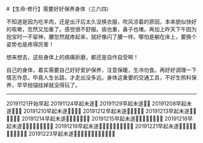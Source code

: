 #【生命⋅修行】需要好好保养身体（三六四）

不知道是因为吃羊肉，还是出汗后太久没换衣服，吹风凉着的原因，本来貌似快好的咳嗽，忽然又加重了。感觉很不舒服。痰也重，鼻子也堵。再加上昨天下午因为抱宝时一不留神，腰忽然就疼起来，就好像闪了腰一样。哪怕是躺在床上，要换个姿势也是疼得厉害！

想来想去，这些身体上的病痛折磨，都还是自作自受啊！

自己的身体，着实需要自己好好爱护保养，注意保暖，生冷勿食。再好好调理一下情志作息。毕竟人生长路，才走出没多远。身体这重要的交通工具，不好生照料保养，早早抛锚挂掉就没得玩了。

----

20191121开始早起
20191124早起未遂💪
20191129早起未遂💪💪
20191208早起未遂💪💪💪
20191210早起未遂💪💪💪💪
20191212早起未遂💪💪💪💪💪
20191213早起未遂💪💪💪💪💪💪
20191214早起未遂💪💪💪💪💪💪💪
20191215早起未遂💪💪💪💪💪💪💪💪
20191218早起未遂💪💪💪💪💪💪💪💪💪
20191219早起未遂💪💪💪💪💪💪💪💪💪💪
20191221早起未遂💪💪💪💪💪💪💪💪💪💪💪
20191223早起未遂💪💪💪💪💪💪💪💪💪💪💪💪

